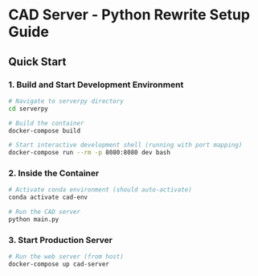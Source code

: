 # CAD Server - Python Rewrite Setup Guide

## Quick Start

### 1. Build and Start Development Environment
```bash
# Navigate to serverpy directory
cd serverpy

# Build the container
docker-compose build

# Start interactive development shell (running with port mapping)
docker-compose run --rm -p 8080:8080 dev bash
```

### 2. Inside the Container
```bash
# Activate conda environment (should auto-activate)
conda activate cad-env

# Run the CAD server
python main.py
```

### 3. Start Production Server
```bash
# Run the web server (from host)
docker-compose up cad-server
```
